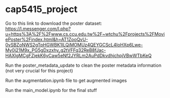 # cap5415_project

Go to this link to download the poster dataset: https://l.messenger.com/l.php?u=https%3A%2F%2Fwww.cs.ccu.edu.tw%2F~wtchu%2Fprojects%2FMoviePoster%2Findex.html&h=AT1ZooQvU-0vSBZoNWS2gTpHGWBK1ILQiMOMUz4QEYGCScL4IoHXp6Lwe-My0j21M9x_PG5gDxzxhy_g2tVFFq32ReB8fJac-HAXlgMCgFZjekK6yCaw5eNf2JYRLm2AuPdDkvdhjchpjVBwWTbKeQ

Run the poster_metadata_update to clean the poster metadata information (not very crucial for this project)

Run the augmentation.ipynb file to get augmented images

Run the main_model.ipynb for the final stuff
